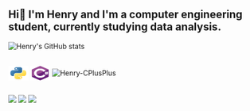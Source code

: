 ## Hi👋 I'm Henry and I'm a computer engineering student, currently studying data analysis.

![Henry's GitHub stats](https://github-readme-stats.vercel.app/api?username=HenryJoseHenriques&show_icons=true&theme=merko)

<!--https://github.com/anuraghazra/github-readme-stats/blob/master/readme.md#deploy-on-your-own-vercel-instance-->

<div style="display: inline_block"><br>
  <img align="center" alt="Henry-Python" height="30" width="40" src="https://raw.githubusercontent.com/devicons/devicon/master/icons/python/python-original.svg">
  <img align="center" alt="Henry-Csharp" height="30" width="40" src="https://raw.githubusercontent.com/devicons/devicon/master/icons/csharp/csharp-original.svg">
  <img align="center" alt="Henry-CPlusPlus" height="30" width="40" src="https://devicon-website.vercel.app/api/cplusplus/original.svg">
  <!--https://devicon-website.vercel.app-->
</div>

##

<div> 
  <a href="https://www.linkedin.com/in/henry-josé-6a19851bb/" target="_blank"><img src="https://img.shields.io/badge/-LinkedIn-%230077B5?style=for-the-badge&logo=linkedin&logoColor=white" target="_blank"></a> 
  <a href = "mailto:henryjose@edu.univali.br"><img src="https://img.shields.io/badge/-Gmail-%23333?style=for-the-badge&logo=gmail&logoColor=white" target="_blank"></a>
  <a href="https://www.instagram.com/henry_joseqch/?igsh=bnY0YXlrOHY3MDkz" target="_blank"><img src="https://img.shields.io/badge/-Instagram-%23E4405F?style=for-the-badge&logo=instagram&logoColor=white" target="_blank"></a>
</div>
